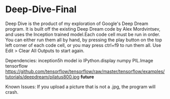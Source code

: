 # Deep-Dive-Final
Deep Dive is the product of my exploration of Google's Deep Dream program. It is built off the existing Deep Dream code by Alex Mordvintsev, and uses the Inception trained model.Each code cell must be run in order. You can either run them all by hand, by pressing the play button on the top left corner of each code cell, or you may press ctrl+f9 to run them all.  Use Edit > Clear All Outputs to start again.

Dependencies:
  inception5h model
  io
  IPython.display
  numpy
  PIL.Image
  tensorflow
  https://github.com/tensorflow/tensorflow/raw/master/tensorflow/examples/tutorials/deepdream/pilatus800.jpg
  __future__
  
  Known Issues:
    If you upload a picture that is not a .jpg, the program will crash. 
